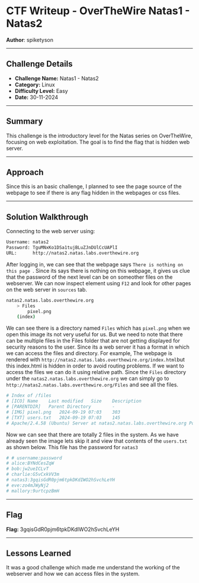# CTF Writeup - **OverTheWire Natas1 - Natas2**

**Author**: spiketyson 

---

## Challenge Details

- **Challenge Name:** Natas1 - Natas2
- **Category:** Linux
- **Difficulty Level:** Easy
- **Date:** 30-11-2024

---

## Summary

This challenge is the introductory level for the Natas series on OverTheWire, focusing on web exploitation. The goal is to find the flag that is hidden web server.

---

## Approach

Since this is an basic challenge, I planned to see the page source of the webpage to see if there is any flag hidden in the webpages or css files.

---

## Solution Walkthrough

Connecting to the web server using:

```bash
Username: natas2
Password: TguMNxKo1DSa1tujBLuZJnDUlCcUAPlI
URL:      http://natas2.natas.labs.overthewire.org
```

After logging in, we can see that the webpage says `There is nothing on this page `.  Since its says there is nothing on this webpage, it gives us clue that the password of the next level can be on someother files on the webserver. We can now inspect element using `F12` and look for other pages on the web server in `sources` tab.

```bash
natas2.natas.labs.overthewire.org
    > Files
        pixel.png
    (index)
```

We can see there is a directory named `Files` which has `pixel.png` when we open this image its not very useful for us. But we need to note that there can be multiple files in the Files folder that are not getting displayed for security reasons to the user. Since its a web server it has a format in which we can access the files and directory. For example, The webpage is rendered with `http://natas2.natas.labs.overthewire.org/index.html`but this index.html is hidden in order to avoid routing problems. If we want to access the files we can do it using relative path. Since the `Files` directory under the `natas2.natas.labs.overthewire.org` we can simply go to `http://natas2.natas.labs.overthewire.org/Files` and see all the files. 

```bash
# Index of /files
# [ICO]	Name	Last modified	Size	Description
# [PARENTDIR]	Parent Directory	 	-	 
# [IMG]	pixel.png	2024-09-19 07:03	303	 
# [TXT]	users.txt	2024-09-19 07:03	145	 
# Apache/2.4.58 (Ubuntu) Server at natas2.natas.labs.overthewire.org Port 80
```

Now we can see that there are totally 2 files in the system. As we have already seen the image lets skip it and view that contents of the `users.txt` as shown below. This file has the password for `natas3`

```bash
# # username:password
# alice:BYNdCesZqW
# bob:jw2ueICLvT
# charlie:G5vCxkVV3m
# natas3:3gqisGdR0pjm6tpkDKdIWO2hSvchLeYH
# eve:zo4mJWyNj2
# mallory:9urtcpzBmH
```

---

## Flag

**Flag:** 3gqisGdR0pjm6tpkDKdIWO2hSvchLeYH

---

## Lessons Learned

It was a good challenge which made me understand the working of the webserver and how we can access files in the system.

